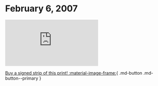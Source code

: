 # February 6, 2007

![](https://www.achewood.com/comic.php?date=02062007)

[Buy a signed strip of this print! :material-image-frame:](https://achewood-holiday-pop-up.myshopify.com/products/strip#02062007){ .md-button .md-button--primary }
